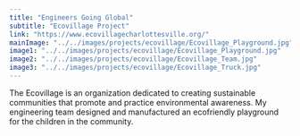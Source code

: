 ```yaml
---
title: "Engineers Going Global"
subtitle: "Ecovillage Project" 
link: "https://www.ecovillagecharlottesville.org/"
mainImage: "../../images/projects/ecovillage/Ecovillage_Playground.jpg"
image1: "../../images/projects/ecovillage/Ecovillage_Playground.jpg"
image2: "../../images/projects/ecovillage/Ecovillage_Team.jpg"
image3: "../../images/projects/ecovillage/Ecovillage_Truck.jpg"
---
```


The Ecovillage is an organization dedicated to creating sustainable communities that promote and practice environmental awareness. My engineering team designed and manufactured an ecofriendly playground for the children in the community.